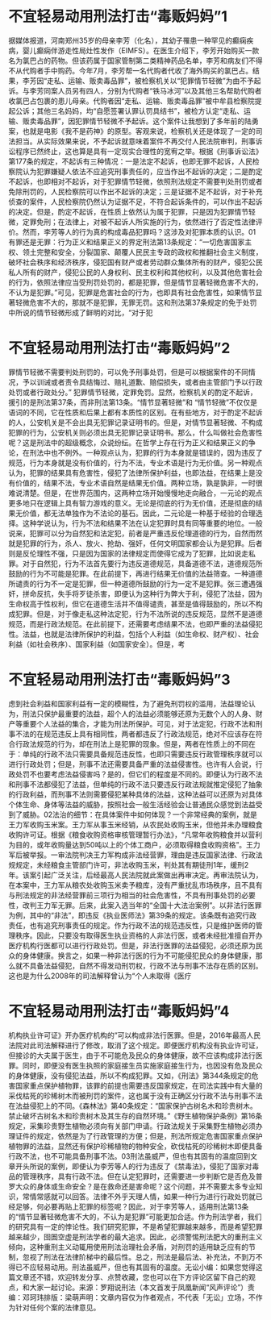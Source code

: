 # 不宜轻易动用刑法打击“毒贩妈妈”1

据媒体报道，河南郑州35岁的母亲李芳（化名），其幼子罹患一种罕见的癫痫疾病，婴儿癫痫伴游走性局灶性发作（EIMFS）。在医生介绍下，李芳开始购买一款名为氯巴占的药物。但该药属于国家管制第二类精神药品名单，李芳和病友们不得不从代购者手中购药。今年7月，李芳帮一名代购者代收了海外购买的氯巴占。结果，李芳因“走私、运输、贩卖毒品罪”，被检察机关以“犯罪情节轻微”为由不予起诉。与李芳同案人员另有四人，分别为代购者“铁马冰河”以及其他三名帮助代购者收氯巴占包裹的患儿母亲。代购者因“走私、运输、贩卖毒品罪”被中牟县检察院提起公诉；其他三名妈妈，均“自愿签署认罪认罚具结书”，被检方认定“走私、运输、贩卖毒品罪”，因犯罪情节轻微不予起诉。这个案件让我想到了多年前的陆勇案，也就是电影《我不是药神》的原型。客观来说，检察机关还是体现了一定的司法担当。从实际效果来说，不予起诉就意味着案件不再交付人民法院审判，刑事诉讼程序已然终止，这也算是具有一定现实合理性的宽宥之举。根据《刑事诉讼法》第177条的规定，不起诉有三种情况：一是法定不起诉，也即无罪不起诉，人民检察院认为犯罪嫌疑人依法不应追究刑事责任的，应当作出不起诉的决定；二是酌定不起诉，也即相对不起诉，对于犯罪情节轻微，依照刑法规定不需要判处刑罚或者免除刑罚的，人民检察院可以作出不起诉的决定；三是证据不足不起诉，对于补充侦查的案件，人民检察院仍然认为证据不足，不符合起诉条件的，可以作出不起诉的决定。但是，酌定不起诉，在性质上依然认为属于犯罪，只是因为犯罪情节轻微，定罪免刑；在法律上，对被不起诉人所实施的行为，依然进行了否定性法律评价。然而，李芳等人的行为真的构成毒品犯罪吗？这涉及对犯罪本质的认识。01有罪还是无罪：行为正义和结果正义的界定刑法第13条规定：“一切危害国家主权、领土完整和安全，分裂国家、颠覆人民民主专政的政权和推翻社会主义制度，破坏社会秩序和经济秩序，侵犯国有财产或者劳动群众集体所有的财产，侵犯公民私人所有的财产，侵犯公民的人身权利、民主权利和其他权利，以及其他危害社会的行为，依照法律应当受刑罚处罚的，都是犯罪，但是情节显著轻微危害不大的，不认为是犯罪。”可见，犯罪是危害社会的行为，也即具有社会危害性，如果情节显著轻微危害不大的，那就不是犯罪，无罪无罚。这和刑法第37条规定的免于处罚中所说的情节轻微形成了鲜明的对比，“对于犯

# 不宜轻易动用刑法打击“毒贩妈妈”2

罪情节轻微不需要判处刑罚的，可以免予刑事处罚，但是可以根据案件的不同情况，予以训诫或者责令具结悔过、赔礼道歉、赔偿损失，或者由主管部门予以行政处罚或者行政处分。” 犯罪情节轻微，定罪免罚。显然，检察机关的酌定不起诉，援引的是刑法第37条，而非刑法第13条。“情节显著轻微”和 “情节轻微”不仅仅是语词的不同，它在性质和后果上都有本质性的区别。在有些地方，对于酌定不起诉的人，公安机关是不会出具无犯罪记录证明书的。但是，对情节显著轻微、不构成犯罪的行为，公安机关则必须出具无犯罪记录证明书。那么，什么叫做社会危害性呢？这是刑法中的超级概念，众说纷纭。在哲学上存在行为正义和结果正义的争论，在刑法中也不例外。一种观点认为，犯罪的行为本身就是错误的，因为违反了规范，行为本身就是没有价值的，行为不法，专业术语是行为无价值。另一种观点认为，犯罪的结果具有危害性，侵犯了法律所保护利益，也即法益，在结果上是没有价值的，结果不法，专业术语自然是结果无价值。两种立场，孰是孰非，一时很难说清楚。但是，在世界范围内，这两种立场开始慢慢地走向融合，一元论的观点更多地只在逻辑上具有智力游戏的意义。无论是彻底的行为无价值，还是彻底的结果无价值，都无法单独作为不法论的基石。因此，二元论是一种基于经验的合理选择。这种学说认为，行为不法和结果不法在认定犯罪时具有同等重要的地位。一般说来，犯罪可以分为自然犯和法定犯，前者是严重违反伦理道德的行为，自然而然就是犯罪的行为，杀人、放火、抢劫、强奸，任何文明国家都会认为是犯罪。后者则是反伦理性不强，只是因为国家的法律规定而使得它成为了犯罪，比如说走私罪。对于自然犯，行为不法首先要行为违反道德规范，具备道德不法，道德规范所鼓励的行为不可能是犯罪。在此前提下，再进行结果无价值的法益筛查。一种道德所谴责的行为不一定是犯罪，但一种道德所鼓励的行为一定不是犯罪。张三遭遇强奸，拼命反抗，失手将歹徒杀害，即便认为这种行为弊大于利，侵犯了法益，因为生命权高于性权利，但它在道德生活并不值得谴责，甚至是值得鼓励的，所以不构成犯罪。但是，对于像走私这种法定犯，行为不法所说的违反规范，显然不是道德规范，而是行政法规范。在此前提下，还需要考虑结果不法，也即严重的法益侵犯性。法益，也就是法律所保护的利益，包括个人利益（如生命权、财产权）、社会利益（如社会秩序）、国家利益（如国家安全）。但是，考

# 不宜轻易动用刑法打击“毒贩妈妈”3

虑到社会利益和国家利益有一定的模糊性，为了避免刑罚权的滥用，法益理论认为，刑法只保护最重要的法益，超个人的法益必须能够还原为无数个人的人身、财产等重要个人法益的集合，才能为刑法所保护。可见，对于法定犯，行政不法和刑事不法的在规范违反上具有相同性，两者都违反了行政法规范，绝对不应该存在符合行政法规范的行为，却在刑法上是犯罪的现象。但是，两者在性质上的不同在于：单纯的行政不法只需要具备规范违反性，也即只需要违反行政管理秩序就可以进行行政处罚；但是，刑事不法还需要具备严重的法益侵害性。也许有人会说，行政处罚不也要考虑法益侵害吗？是的，但它们的程度是不同的。即便认为行政不法和刑事不法都侵犯了法益，但单纯的行政不法只要违反行政法规就推定侵犯了抽象的行政利益，而刑事不法则需要侵犯某种具体的法益，这种法益可以还原为对具体个体生命、身体等法益的威胁，按照社会一般生活经验会让普通民众感觉到法益受到了威胁。02法治的细节：在具体案件中如何体现？一个非常经典的案例，就是王力军收购玉米案。王力军从事玉米经销，从农民处收购玉米，但他并未办理粮食收购许可证。根据《粮食收购资格审核管理暂行办法》，“凡常年收购粮食并以营利为目的，或年收购量达到50吨以上的个体工商户，必须取得粮食收购资格”。王力军后被举报。一审法院判决王力军构成非法经营罪，理由是违反国家法律、行政法规规定，未经粮食主管部门许可，非法收购玉米，判处其有期徒刑1年，缓刑2年。该案引起广泛关注，后经最高人民法院就此案做出再审决定。再审法院认为，在本案中，王力军从粮农处收购玉米卖予粮库，没有严重扰乱市场秩序，且不具有与刑法规定的非法经营罪前三项行为相当的社会危害性，不具有刑事处罚的必要性，改判王力军无罪。后来，此案入选当年的“全国十大法治案例”。以非法行医罪为例，其中的“非法”，即违反《执业医师法》第39条的规定。该条既有追究行政责任，也有追究刑事责任的规定。作为行政不法的规范违反性，只是维护医师的管理秩序。因此，只要没有取得医生执业资格的人非法行医，或者未经批准擅自开办医疗机构行医都可以进行行政处罚。但是，非法行医罪的法益侵犯，必须还原为民众的身体健康。换言之，如果一种非法行医的行为不可能侵犯民众的身体健康，那么就不具备法益侵犯，自然不得发动刑罚权，行政不法与刑事不法存在质的区别。这也是为什么2008年的司法解释曾认为“个人未取得《医疗

# 不宜轻易动用刑法打击“毒贩妈妈”4

机构执业许可证》开办医疗机构的”可以构成非法行医罪。但是，2016年最高人民法院对此司法解释进行了修改，取消了这个规定。即便医疗机构没有执业许可证，但接诊的大夫属于医生，由于不可能危及民众的身体健康，故不应该构成非法行医罪。同时，即便没有医生执照的家庭接生员实施家庭接生行为，也因没有危及民众的身体健康，没有侵犯法益，所以不构成犯罪。又如，《刑法》第344条规定的危害国家重点保护植物罪，该罪的前提也需要违反国家规定，在司法实践中有大量的采伐枯死的珍稀树木而被刑罚的案件，这也属于没有正确区分行政不法与刑事不法在法益侵犯上的不同。《森林法》第40条规定：“国家保护古树名木和珍贵树木。禁止破坏古树名木和珍贵树木及其生存的自然环境。”《野生植物保护条例》第16条规定，采集珍贵野生植物必须向有关部门申请。行政法规关于采集野生植物必须办理证件的规定，依然是为了行政管理的方便；但是，刑法所规定危害国家重点保护植物罪的法益，显然还有保护珍稀植物的物种安全，砍伐枯死的珍稀树木即便具备行政不法，也不可能具备刑事不法。03刑法虽威严，但也有其固有的温度回到文章开头所说的案例，即便认为李芳等人的行为违反了《禁毒法》，侵犯了国家对毒品的管理秩序，具有行政不法。但在认定犯罪时，还需要进一步判断它是否危及普罗大众的身体或生命安全？是在救命还是害命呢？这个问题，并不需要太多专业知识，常情常感就可以回答。法律不外乎天理人情，如果一种行为进行行政处罚就已经足够，何必要再贴上犯罪的标签呢？因此，对于李芳等人，适用刑法第13条的“情节显著轻微危害不大的，不认为是犯罪”可能更加合适。作为刑法学者，我们的研究具有一定的悖论性。我们研究犯罪，不是希望犯罪越来越多，而是希望犯罪越来越少，囹圄空虚是刑法学者的最大追求。因此，必须警惕刑法肥大的重刑主义倾向，这种重刑主义动辄用使用刑法治理社会矛盾，对刑罚的适用缺乏应有的节制，忽视了刑法在法律阶梯中的最后性。总之，刑法是最后法、补充法，不到万不得已不应轻易动用。刑法虽威严，但也有其固有的温度。无讼小编：如果您觉得这篇文章还不错，欢迎转发分享、点赞收藏，您也可以在下方评论区留下自己的观点，和大家一起讨论。来源：罗翔说刑法（本文首发于凤凰新闻“风声评论”）责编：邓珂玮排版：梁萌声明：文章内容仅为作者观点，不代表「无讼」立场，不作为针对任何个案的法律意见。

